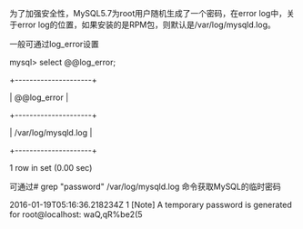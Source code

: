 为了加强安全性，MySQL5.7为root用户随机生成了一个密码，在error log中，关于error log的位置，如果安装的是RPM包，则默认是/var/log/mysqld.log。



一般可通过log\_error设置



mysql&gt; select @@log\_error;

+---------------------+

\| @@log\_error         \|

+---------------------+

\| /var/log/mysqld.log \|

+---------------------+

1 row in set \(0.00 sec\)

可通过\# grep "password" /var/log/mysqld.log 命令获取MySQL的临时密码



2016-01-19T05:16:36.218234Z 1 \[Note\] A temporary password is generated for root@localhost: waQ,qR%be2\(5

